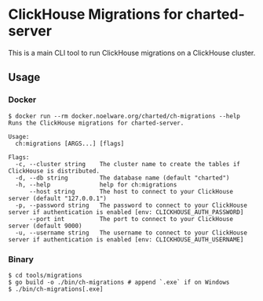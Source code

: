 # ClickHouse Migrations for charted-server
This is a main CLI tool to run ClickHouse migrations on a ClickHouse cluster.

## Usage
### Docker
```shell
$ docker run --rm docker.noelware.org/charted/ch-migrations --help
Runs the ClickHouse migrations for charted-server.

Usage:
  ch:migrations [ARGS...] [flags]

Flags:
  -c, --cluster string    The cluster name to create the tables if ClickHouse is distributed.
  -d, --db string         The database name (default "charted")
  -h, --help              help for ch:migrations
      --host string       The host to connect to your ClickHouse server (default "127.0.0.1")
  -p, --password string   The password to connect to your ClickHouse server if authentication is enabled [env: CLICKHOUSE_AUTH_PASSWORD]
      --port int          The port to connect to your ClickHouse server (default 9000)
  -u, --username string   The username to connect to your ClickHouse server if authentication is enabled [env: CLICKHOUSE_AUTH_USERNAME]
```

### Binary
```shell
$ cd tools/migrations
$ go build -o ./bin/ch-migrations # append `.exe` if on Windows
$ ./bin/ch-migrations[.exe]
```
